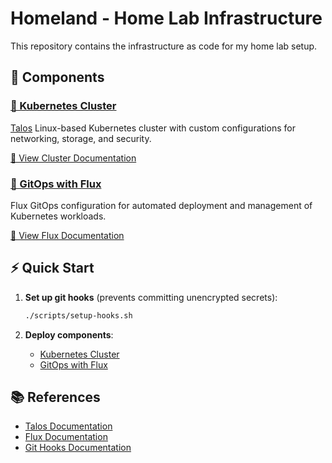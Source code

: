 # Homeland - Home Lab Infrastructure

This repository contains the infrastructure as code for my home lab setup.

## 📁 Components

### [🚀 Kubernetes Cluster](./cluster/)

[Talos](https://www.talos.dev/) Linux-based Kubernetes cluster with custom configurations for networking, storage, and security.

[📖 View Cluster Documentation](./cluster/README.md)

### [🔄 GitOps with Flux](./flux/)

Flux GitOps configuration for automated deployment and management of Kubernetes workloads.

[📖 View Flux Documentation](./flux/README.md)

## ⚡ Quick Start

1. **Set up git hooks** (prevents committing unencrypted secrets):

   ```bash
   ./scripts/setup-hooks.sh
   ```

2. **Deploy components**:
   - [Kubernetes Cluster](./cluster/README.md)
   - [GitOps with Flux](./flux/README.md)

## 📚 References

- [Talos Documentation](https://www.talos.dev/)
- [Flux Documentation](https://fluxcd.io/flux/)
- [Git Hooks Documentation](./hooks/README.md)
